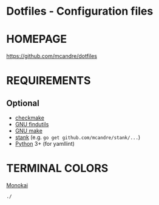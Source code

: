 # Dotfiles - Configuration files

# HOMEPAGE

https://github.com/mcandre/dotfiles

# REQUIREMENTS

## Optional

* [checkmake](https://github.com/mrtazz/checkmake)
* [GNU findutils](https://www.gnu.org/software/findutils/)
* [GNU make](https://www.gnu.org/software/make/)
* [stank](https://github.com/mcandre/stank) (e.g. `go get github.com/mcandre/stank/...`)
* [Python](https://www.python.org) 3+ (for yamllint)

# TERMINAL COLORS

[Monokai](http://www.reddit.com/r/commandline/comments/1q4b90/is_there_a_monokai_port_for_nano/)

```text
./
```
